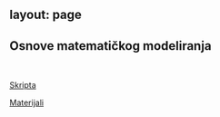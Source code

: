 layout: page
---

## Osnove matematičkog modeliranja

<br>

[Skripta](https://drive.google.com/drive/folders/1LdDVF_PZNL76kM7jyLXj0ojbz3CIhO3f)

[Materijali](http://poincare.matf.bg.ac.rs/~zorica.drazic/OMM2024.html)
